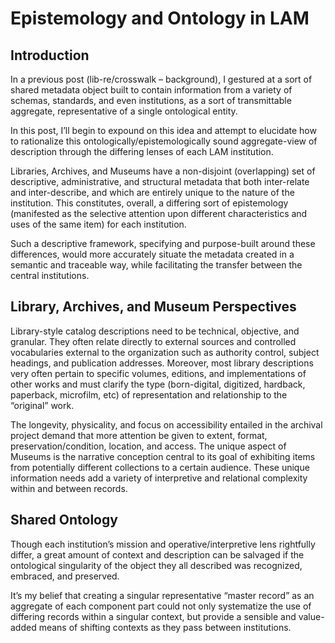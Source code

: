 # Epistemology and Ontology in LAM

<!-- {
  "tags":["metadata", "epistemology", "ontology", "LAM", "interoperability", "metadata"]
} -->

## Introduction

In a previous post (lib-re/crosswalk – background), I gestured at a sort of shared metadata object built to contain 
  information from a variety of schemas, standards, and even institutions, as a sort of transmittable aggregate, 
  representative of a single ontological entity.

In this post, I’ll begin to expound on this idea and attempt to elucidate how to rationalize this 
  ontologically/epistemologically sound aggregate-view of description through the differing lenses of each LAM institution.

Libraries, Archives, and Museums have a non-disjoint (overlapping) set of descriptive, administrative, and structural 
  metadata that both inter-relate and inter-describe, and which are entirely unique to the nature of the institution. 
  This constitutes, overall, a differing sort of epistemology (manifested as the selective attention upon different 
  characteristics and uses of the same item) for each institution.
  
Such a descriptive framework, specifying and purpose-built around these differences, would more accurately situate the metadata 
  created in a semantic and traceable way, while facilitating the transfer between the central institutions.

## Library, Archives, and Museum Perspectives

Library-style catalog descriptions need to be technical, objective, and granular. They often relate directly to external 
  sources and controlled vocabularies external to the organization such as authority control, subject headings, and 
  publication addresses. Moreover, most library descriptions very often pertain to specific volumes, editions, and 
  implementations of other works and must clarify the type (born-digital, digitized, hardback, paperback, microfilm, etc) 
  of representation and relationship to the “original” work.

The longevity, physicality, and focus on accessibility entailed in the archival project demand that more attention be 
  given to extent, format, preservation/condition, location, and access. The unique aspect of Museums is the narrative 
  conception central to its goal of exhibiting items from potentially different collections to a certain audience. These 
  unique information needs add a variety of interpretive and relational complexity within and between records.

## Shared Ontology

Though each institution’s mission and operative/interpretive lens rightfully differ, a great amount of context and 
  description can be salvaged if the ontological singularity of the object they all described was recognized, embraced, 
  and preserved. 
  
It’s my belief that creating a singular representative “master record” as an aggregate of each component part could not only 
  systematize the use of differing records within a singular context, but provide a sensible and value-added means of 
  shifting contexts as they pass between institutions.
